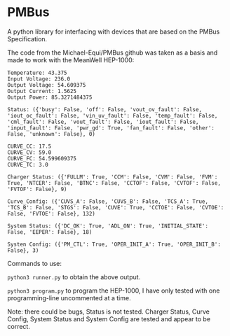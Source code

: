 # PMBus
A python library for interfacing with devices that are based on the PMBus Specification.

The code from the Michael-Equi/PMBus github was taken as a basis and made to work with the MeanWell HEP-1000:

```
Temperature: 43.375
Input Voltage: 236.0
Output Voltage: 54.609375
Output Current: 1.5625
Output Power: 85.3271484375

Status: ({'busy': False, 'off': False, 'vout_ov_fault': False, 'iout_oc_fault': False, 'vin_uv_fault': False, 'temp_fault': False, 'cml_fault': False, 'vout_fault': False, 'iout_fault': False, 'input_fault': False, 'pwr_gd': True, 'fan_fault': False, 'other': False, 'unknown': False}, 0)

CURVE_CC: 17.5
CURVE_CV: 59.0
CURVE_FC: 54.599609375
CURVE_TC: 3.0

Charger Status: ({'FULLM': True, 'CCM': False, 'CVM': False, 'FVM': True, 'NTCER': False, 'BTNC': False, 'CCTOF': False, 'CVTOF': False, 'FVTOF': False}, 9)

Curve_Config: ({'CUVS_A': False, 'CUVS_B': False, 'TCS_A': True, 'TCS_B': False, 'STGS': False, 'CUVE': True, 'CCTOE': False, 'CVTOE': False, 'FVTOE': False}, 132)

System Status: ({'DC_OK': True, 'ADL_ON': True, 'INITIAL_STATE': False, 'EEPER': False}, 18)

Systen Config: ({'PM_CTL': True, 'OPER_INIT_A': True, 'OPER_INIT_B': False}, 3)
```
Commands to use:

`python3 runner.py` to obtain the above output.

`python3 program.py` to program the HEP-1000, I have only tested with one programming-line uncommented at a time.

Note: there could be bugs, Status is not tested. Charger Status, Curve Config, System Status and System Config are tested and appear to be correct.
